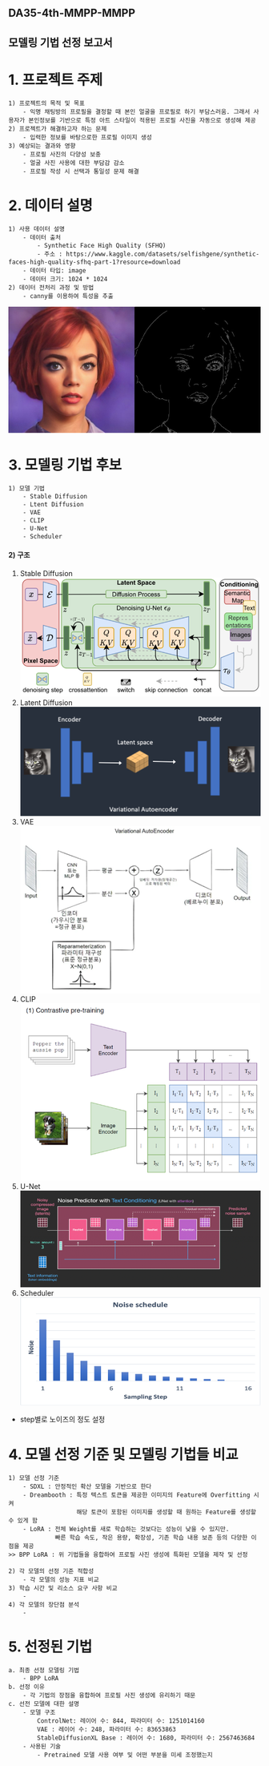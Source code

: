 ## DA35-4th-MMPP-MMPP
## 모델링 기법 선정 보고서
  
# 1. 프로젝트 주제 
    1) 프로젝트의 목적 및 목표
        - 익명 채팅방의 프로필을 결정할 때 본인 얼굴을 프로필로 하기 부담스러움. 그래서 사용자가 본인정보를 기반으로 특정 아트 스타일이 적용된 프로필 사진을 자동으로 생성해 제공
    2) 프로젝트가 해결하고자 하는 문제
        - 입력한 정보를 바탕으로한 프로필 이미지 생성
    3) 예상되는 결과와 영향
        - 프로필 사진의 다양성 보충
        - 얼굴 사진 사용에 대한 부담감 감소
        - 프로필 작성 시 선택과 통일성 문제 해결

# 2. 데이터 설명
    1) 사용 데이터 설명
        - 데이터 출처
            - Synthetic Face High Quality (SFHQ)
            - 주소 : https://www.kaggle.com/datasets/selfishgene/synthetic-faces-high-quality-sfhq-part-1?resource=download            
        - 데이터 타입: image
        - 데이터 크기: 1024 * 1024 
    2) 데이터 전처리 과정 및 방법
        - canny를 이용하여 특성을 추출
![canny.jpg](img\canny.jpg)

# 3. 모델링 기법 후보    
    1) 모델 기법
        - Stable Diffusion
        - Ltent Diffusion
        - VAE
        - CLIP
        - U-Net
        - Scheduler 
#### 2) 구조

1. Stable Diffusion
![Stable_Diffusion.png](img\Stable_Diffusion.png)
2. Latent Diffusion
![Latent_Diffsuion.png](img\Latent_Diffsuion.png)
3. VAE
![VAE.png](img\VAE.png)
4. CLIP
![CLIP.png](img\CLIP.png)
5. U-Net
![U_Net.png](img\U_Net.png)
6. Scheduler
![Scheduler.png](img\Scheduler.png)
- step별로 노이즈의 정도 설정
# 4. 모델 선정 기준 및 모델링 기법들 비교
    1) 모델 선정 기준
        - SDXL : 안정적인 확산 모델을 기반으로 한다
        - Dreambooth : 특정 텍스트 토큰을 제공한 이미지의 Feature에 Overfitting 시켜  
                       해당 토큰이 포함된 이미지를 생성할 때 원하는 Feature를 생성할 수 있게 함
        - LoRA : 전체 Weight를 새로 학습하는 것보다는 성능이 낮을 수 있지만. 
                 빠른 학습 속도, 작은 용량, 확장성, 기존 학습 내용 보존 등의 다양한 이점을 제공
    >> BPP LoRA : 위 기법들을 융합하여 프로필 사진 생성에 특화된 모델을 제작 및 선정  

    2) 각 모델의 선정 기준 적합성
        - 각 모델의 성능 지표 비교
    3) 학습 시간 및 리소스 요구 사항 비교
        -
    4) 각 모델의 장단점 분석
        - 
# 5. 선정된 기법
    a. 최종 선정 모델링 기법
        - BPP LoRA
    b. 선정 이유
        - 각 기법의 장점을 융합하여 프로필 사진 생성에 유리하기 때문
    c. 선전 모델에 대한 설명
        - 모델 구조
            ControlNet: 레이어 수: 844, 파라미터 수: 1251014160
            VAE : 레이어 수: 248, 파라미터 수: 83653863
            StableDiffusionXL Base : 레이어 수: 1680, 파라미터 수: 2567463684
        - 사용된 기술
            - Pretrained 모델 사용 여부 및 어떤 부분을 미세 조정했는지